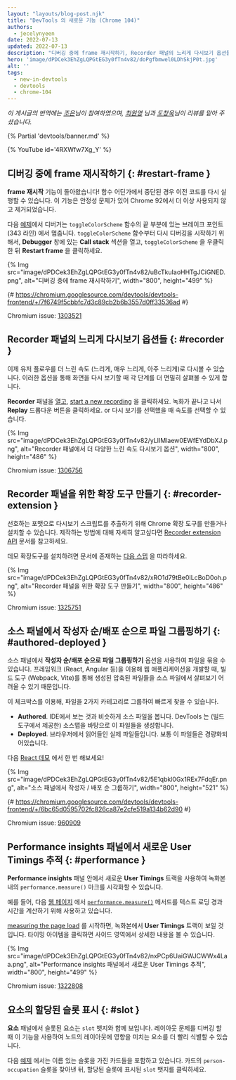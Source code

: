 ```yaml
---
layout: "layouts/blog-post.njk"
title: "DevTools 의 새로운 기능 (Chrome 104)"
authors:
  - jecelynyeen
date: 2022-07-13
updated: 2022-07-13
description: "디버깅 중에 frame 재시작하기, Recorder 패널의 느리게 다시보기 옵션들, 등"
hero: 'image/dPDCek3EhZgLQPGtEG3y0fTn4v82/doPgfbmwel0LDhSkjP0t.jpg'
alt: ''
tags:
  - new-in-devtools
  - devtools
  - chrome-104
---
```


*이 게시글의 번역에는 [조은](https://developers.google.com/community/experts/directory/profile/profile-eun-cho)님이 참여하였으며, [최원영](https://www.linkedin.com/in/toruchoi) 님과 [도창욱](https://developers.google.com/community/experts/directory/profile/profile-changwook-doh)님이 리뷰를 맡아 주셨습니다.*

{% Partial 'devtools/banner.md' %}

{% YouTube id='4RXWfw7Xg_Y' %}

## 디버깅 중에 frame 재시작하기 {: #restart-frame }

**frame 재시작** 기능이 돌아왔습니다! 함수 어딘가에서 중단된 경우 이전 코드를 다시 실행할 수 있습니다. 이 기능은 안정성 문제가 있어 Chrome 92에서 더 이상 사용되지 않고 제거되었습니다.

다음 [예제](https://jec.fyi/)에서 디버거는 `toggleColorScheme` 함수의 끝 부분에 있는 브레이크 포인트 (343 라인) 에서 멈춥니다. `toggleColorScheme` 함수부터 다시 디버깅을 시작하기 위해서, **Debugger** 창에 있는 **Call stack** 섹션을 열고, `toggleColorScheme` 을 우클릭한 뒤 **Restart frame** 을 클릭하세요.

{% Img src="image/dPDCek3EhZgLQPGtEG3y0fTn4v82/uBcTkuIaoHHTgJCiGNED.png", alt="디버깅 중에 frame 재시작하기", width="800", height="499" %}

{# https://chromium.googlesource.com/devtools/devtools-frontend/+/7f6749f5cbbfc7d3c89cb2b6b3557d0ff33536ad #}

Chromium issue: [1303521](https://crbug.com/1303521)


## Recorder 패널의 느리게 다시보기 옵션들 {: #recorder }

이제 유저 플로우를 더 느린 속도 (느리게, 매우 느리게, 아주 느리게)로 다시볼 수 있습니다. 이러한 옵션을 통해 화면을 다시 보기할 때 각 단계를 더 면밀히 살펴볼 수 있게 합니다.

**Recorder** 패널을 [열고](/docs/devtools/recorder/#open), [start a new recording](/docs/devtools/recorder/#record) 을 클릭하세요. 녹화가 끝나고 나서 **Replay** 드롭다운 버튼을 클릭하세요. or 다시 보기를 선택했을 때 속도를 선택할 수 있습니다.

{% Img src="image/dPDCek3EhZgLQPGtEG3y0fTn4v82/yLIIMlaew0EWfEYdDbXJ.png", alt="Recorder 패널에서 더 다양한 느린 속도 다시보기 옵션", width="800", height="486" %}

Chromium issue: [1306756](https://crbug.com/1306756)


## Recorder 패널을 위한 확장 도구 만들기 {: #recorder-extension }

선호하는 포맷으로 다시보기 스크립트를 추출하기 위해 Chrome 확장 도구를 만들거나 설치할 수 있습니다. 제작하는 방법에 대해 자세히 알고싶다면 [Recorder extension API](/docs/extensions/reference/devtools_recorder/) 문서를 참고하세요.

데모 확장도구를 설치하려면 문서에 존재하는 [다음 스텝](https://github.com/puppeteer/replay#create-a-chrome-extension-for-recorder-available-from-chrome-104-onwards) 을 따라하세요.

{% Img src="image/dPDCek3EhZgLQPGtEG3y0fTn4v82/xRO1d79tBe0ILcBoD0oh.png", alt="Recorder 패널을 위한 확장 도구 만들기", width="800", height="486" %}

Chromium issue: [1325751](https://crbug.com/1325751)


## 소스 패널에서 작성자 순/배포 순으로 파일 그룹핑하기 {: #authored-deployed }


소스 패널에서 **작성자 순/배포 순으로 파일 그룹핑하기** 옵션을 사용하여 파일을 묶을 수 있습니다. 프레임워크 (React, Angular 등)을 이용해 웹 애플리케이션을 개발할 때, 빌드 도구 (Webpack, Vite)를 통해 생성된 압축된 파일들을 소스 파일에서 살펴보기 어려울 수 있기 때문입니다.

이 체크박스를 이용해, 파일을 2가지 카테고리로 그룹하여 빠르게 찾을 수 있습니다. 
 
- **Authored**. IDE에서 보는 것과 비슷하게 소스 파일을 봅니다. DevTools 는 (빌드 도구에서 제공한) 소스맵을 바탕으로 이 파일들을 생성합니다.
- **Deployed**. 브라우저에서 읽어들인 실제 파일들입니다. 보통 이 파일들은 경량화되어있습니다.
 
다음 [React 데모](https://reactjs.org/) 에서 한 번 해보세요!

{% Img src="image/dPDCek3EhZgLQPGtEG3y0fTn4v82/5E1qbkl0Gx1REx7FdqEr.png", alt="소스 패널에서 작성자 / 배포 순 그룹하기", width="800", height="521" %}

{# https://chromium.googlesource.com/devtools/devtools-frontend/+/6bc65d0595702fc826ca87e2cfe519a134b62d90 #}
 
Chromium issue: [960909](https://crbug.com/960909)


## Performance insights 패널에서 새로운 User Timings 추적 {: #performance }

**Performance insights** 패널 안에서 새로운 **User Timings** 트랙을 사용하여 녹화본 내의 `performance.measure()` 마크를 시각화할 수 있습니다.

예를 들어, 다음 [웹 페이지](https://jec.fyi/demo/perf-measure) 에서 [`performance.measure()`](https://web.dev/usertiming/#calculating-measurements-with-measure()) 메서드를 텍스트 로딩 경과 시간을 계산하기 위해 사용하고 있습니다.

[measuring the page load](/docs/devtools/performance-insights/#record) 를 시작하면, 녹화본에서 **User Timings** 트랙이 보일 것입니다. 타이밍 아이템을 클릭하면 사이드 영역에서 상세한 내용을 볼 수 있습니다.

{% Img src="image/dPDCek3EhZgLQPGtEG3y0fTn4v82/nxPCp6UaiGWJCWWx4Laa.png", alt="Performance insights 패널에서 새로운 User Timings 추적", width="800", height="499" %}

Chromium issue: [1322808](https://crbug.com/1322808)

 
## 요소의 할당된 슬롯 표시 {: #slot }

**요소** 패널에서 슬롯된 요소는 `slot` 뱃지와 함께 보입니다. 레이아웃 문제를 디버깅 할 때 이 기능을 사용하여 노드의 레이아웃에 영향을 미치는 요소를 더 빨리 식별할 수 있습니다.

다음 [예제](https://mdn.github.io/web-components-examples/slotted-pseudo-element/) 에서는 이름 있는 슬롯을 가진 카드들을 포함하고 있습니다. 카드의 `person-occupation` 슬롯을 찾아낸 뒤, 할당된 슬롯에 표시된 `slot` 뱃지를 클릭하세요.

[<template>](https://developer.mozilla.org/docs/Web/HTML/Element/template) 요소와 [<slot>](https://developer.mozilla.org/docs/Web/HTML/Element/slot) 요소를 사용하여 웹 컴포넌트의 shadow DOM을 채우는 데 사용할 수 있는 유연한 템플릿을 만드는 방법에 대해서 [배워보세요](https://developer.mozilla.org/docs/Web/Web_Components/Using_templates_and_slots)

{% Img src="image/dPDCek3EhZgLQPGtEG3y0fTn4v82/7uQGHp9WoMCG1RIAkgIF.png", alt="요소의 할당된 슬롯 표시", width="800", height="486" %}

{# https://chromium.googlesource.com/devtools/devtools-frontend/+/164e238dabefc08018318a981131eedf2e81736b #}

Chromium issue: [1018906](https://crbug.com/1018906)


## 성능 기록을 위한 하드웨어 동시성 시뮬레이션 {: #simulate }
 
**성능** 패널에서 **하드웨어 동시성** 설정을 사용하여 `navigator.hardwareConcurrency` 를 통해 보고된 값을 정의할 수 있습니다.

일부 애플리케이션은 `navigator.hardwareConcurrency`를 사용하여 애플리케이션의 병렬 처리 정도를 제어합니다. 
예를 들어, Emscripten pthread 풀 사이즈를 제어할 수 있습니다. 이 기능을 통해 개발자는 다양한 코어 수로 애플리케이션 성능을 테스트할 수 있습니다.
 
{% Img src="image/dPDCek3EhZgLQPGtEG3y0fTn4v82/PyykGRv29FZbBKJAwWOW.png", alt="성능 기록을 위한 하드웨어 동시성 시뮬레이션", width="800", height="536" %}

{# https://chromium.googlesource.com/devtools/devtools-frontend/+/b26de259d74a45e700d989ad9178c5e3a8b73145 #}
 
Chromium issue: [1297439](https://crbug.com/1297439)


## CSS 변수 자동 완성 시 색상이 아닌 값 미리보기 {: #css-var }

CSS 변수를 자동완성할 때, DevTools 는 값이 노드에 어떤 종류의 변경사항을 불러일으키는 지 미리 볼 수 있도록 색상이 아닌 값을 의미 있는 값으로 채웁니다.

{% Img src="image/dPDCek3EhZgLQPGtEG3y0fTn4v82/V4slwNtX9HwLPdAyr8JF.png", alt="CSS 변수 자동 완성 시 색상이 아닌 값 미리보기", width="800", height="431" %}

{# https://chromium.googlesource.com/devtools/devtools-frontend/+/977cc58cb5654a2b68142ef8ac1b3f9ac2822694 #}

Chromium issue: [1285091](https://crbug.com/1285091)

        
## 뒤로-앞으로 캐시 창에서 차단 프레임 식별 {: #bfcache }

**애플리케이션** 패널의 [뒤로-앞으로 캐시](/docs/devtools/application/back-forward-cache/) 창의 새로운 **frames** 섹션에서, 페이지가 bfcache에 적합하지 못하게 하는 차단 프레임을 식별할 수 있습니다.

{% Img src="image/dPDCek3EhZgLQPGtEG3y0fTn4v82/UaRYEoYYoXhjSIn9seYK.png", alt="뒤로-앞으로 캐시 영역에서 차단 프레임 식별", width="800", height="486" %}
 
{# https://chromium.googlesource.com/devtools/devtools-frontend/+/897799b24fff0639d483111dd2d957288ba2bd06 #}
 
Chromium issue: [1288158](https://crbug.com/1288158) 
 
 
## 자바스크립트 객체 자동완성 제안 기능 개선 {: #autocomplete }

자바스크립트 객체 속성 자동 완성이 다음 순서대로 노출됩니다.

1. 자신의 열거 가능한 속성
2. 자신의 열거 불가능한 속성
3. 상속받은 열거 가능한 속성
4. 상속받은 열거 불가능한 속성

이전에는 자동완성 제안 기능이 상속된 속성보다 자체 속성을 선호하고, 모든 상속된 속성에는 동일한 우선순위가 부여되었기 때문에 개발자가 관련 속성을 찾기가 더 어려웠습니다.

{% Img src="image/dPDCek3EhZgLQPGtEG3y0fTn4v82/IvFTcOWrBOTTMRHqn8u4.png", alt="자바스크립트 객체 자동완성 제안 기능 개선", width="800", height="563" %}

{# https://chromium.googlesource.com/devtools/devtools-frontend/+/cee5205ae93c95b1dce49e220b9ebfa8c998d5a6 #}
 
Chromium issue: [1299241](https://crbug.com/1299241)

 
## 소스맵 개선 {: #sourcemaps }

전반적인 디버깅 경험을 개선하기 위한 소스맵 수정 사항이 있습니다.
 
- sourceURL 어노테이션을 이용한 인라인 `<script>` 에서 중단점이 동작합니다.
- 디버거가 소스맵을 사용하여 **Scope** 뷰에서 블록 범위 변수를 확인합니다.
  {% Img src="image/dPDCek3EhZgLQPGtEG3y0fTn4v82/gv9cGnDMF7OVlXPWntII.png", alt="블록 범위 변수 확인", width="800", height="532" %}
- 디버거가 소스맵을 사용하여 **Scope** 뷰에서 화살표 함수 내 변수를 확인합니다.
  {% Img src="image/dPDCek3EhZgLQPGtEG3y0fTn4v82/CZk0xjwMQAqknkW5G4Xf.png", alt="함수 내 변수 확인", width="800", height="479" %}

Chromium issues: [1329113](https://crbug.com/1329113), [1322115](https://crbug.com/1322115)
 
 
## 기타 하이라이트 {: #misc }
 
이번 릴리스에서 수정된 사항들입니다.
 
- **소스** 패널에서 **자동 완성** 설정 수정, 이전에는 설정이 비활성화된 경우에도 자동 완성이 항상 켜져 있었습니다. ([1323286](https://crbug.com/1323286))
- **애플리케이션** 패널 내 **Manifest** 탭에서 최신 색상 스킴 포맷으로 파싱하도록 개선 ([1318305](https://crbug.com/1318305))
- **Performance insights** 패널에서 `<script async>` 렌더링 차단 이슈를 위한 제안을 개선. 이전에는 DevTools가 script가 이미 async 속성을 가지고 있어도 `script 태그에 async 속성을 추가하세요` 라고 제안했습니다. ([1334096](https://crbug.com/1334096))
- **Performance insights** 패널에서 레이아웃 시프트를 유발할 가능성이 있는 iframe을 감지해냅니다. **Details** 창에서 iframe 상세를 볼 수 있습니다. ([1328873](https://crbug.com/1328873))
- **커맨드 메뉴** 에서 [파일 열기](/docs/devtools/resources/#open) 할 때, 작성된 파일 (소스맵을 통해 생성된 파일)이 비슷한 이름의 배포된 스크립트보다 더 상위에 노출됩니다. ([1312929](https://crbug.com/1312929)) 

{% Partial 'devtools/reach-out.md' %}
{% Partial 'devtools/whats-new.md' %}
